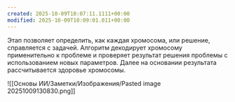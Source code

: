 ```yaml
---
created: 2025-10-09T10:07:11.1111+00:00
modified: 2025-10-09T10:09:01.011+00:00
---
```

Этап позволяет определить, как каждая хромосома, или решение, справляется с задачей. Алгоритм декодирует хромосому применительно к проблеме и проверяет результат решения проблемы с использованием новых параметров. Далее на основании результата рассчитывается здоровье хромосомы. 

![[Основы ИИ/Заметки/Изображения/Pasted image 20251009130830.png]]

